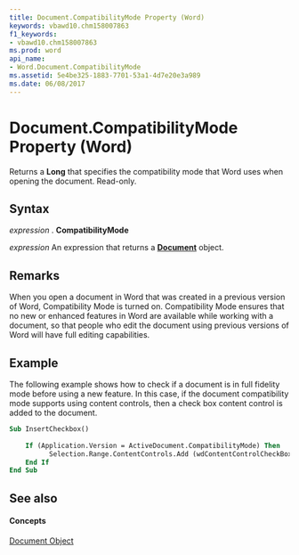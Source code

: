 ```yaml
---
title: Document.CompatibilityMode Property (Word)
keywords: vbawd10.chm158007863
f1_keywords:
- vbawd10.chm158007863
ms.prod: word
api_name:
- Word.Document.CompatibilityMode
ms.assetid: 5e4be325-1883-7701-53a1-4d7e20e3a989
ms.date: 06/08/2017
---
```



# Document.CompatibilityMode Property (Word)

Returns a  **Long** that specifies the compatibility mode that Word uses when opening the document. Read-only.


## Syntax

 _expression_ . **CompatibilityMode**

 _expression_ An expression that returns a **[Document](document-object-word.md)** object.


## Remarks

When you open a document in Word that was created in a previous version of Word, Compatibility Mode is turned on. Compatibility Mode ensures that no new or enhanced features in Word are available while working with a document, so that people who edit the document using previous versions of Word will have full editing capabilities.


## Example

The following example shows how to check if a document is in full fidelity mode before using a new feature. In this case, if the document compatibility mode supports using content controls, then a check box content control is added to the document.


```vb
Sub InsertCheckbox()
       
    If (Application.Version = ActiveDocument.CompatibilityMode) Then
          Selection.Range.ContentControls.Add (wdContentControlCheckBox)
    End If    
End Sub
```


## See also


#### Concepts


[Document Object](document-object-word.md)

